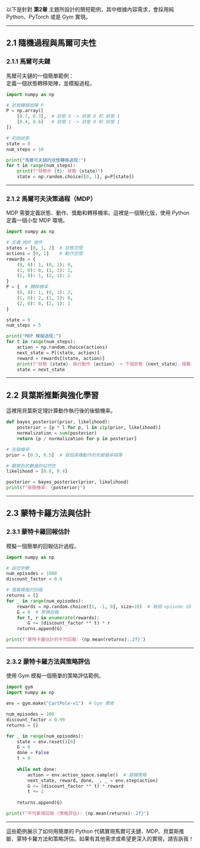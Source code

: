 以下是針對 **第2章** 主題所設計的簡短範例，其中根據內容需求，會採用純 Python、PyTorch 或是 Gym 實現。

---

## **2.1 隨機過程與馬爾可夫性**

### **2.1.1 馬爾可夫鏈**
馬爾可夫鏈的一個簡單範例：  
定義一個狀態轉移矩陣，並模擬過程。

```python
import numpy as np

# 狀態轉移矩陣 P
P = np.array([
    [0.7, 0.3],  # 狀態 0 -> 狀態 0 和 狀態 1
    [0.4, 0.6]   # 狀態 1 -> 狀態 0 和 狀態 1
])

# 初始狀態
state = 0
num_steps = 10

print("馬爾可夫鏈的狀態轉移過程:")
for t in range(num_steps):
    print(f"時間步 {t}: 狀態 {state}")
    state = np.random.choice([0, 1], p=P[state])
```

---

### **2.1.2 馬爾可夫決策過程（MDP）**
MDP 需要定義狀態、動作、獎勵和轉移機率。這裡是一個簡化版，使用 Python 定義一個小型 MDP 環境。

```python
import numpy as np

# 定義 MDP 組件
states = [0, 1, 2]  # 狀態空間
actions = [0, 1]    # 動作空間
rewards = {
    (0, 0): 1, (0, 1): 0,
    (1, 0): 0, (1, 1): 1,
    (2, 0): 1, (2, 1): 2
}
P = {  # 轉移機率
    (0, 0): 1, (0, 1): 2,
    (1, 0): 2, (1, 1): 0,
    (2, 0): 0, (2, 1): 1
}

state = 0
num_steps = 5

print("MDP 模擬過程:")
for t in range(num_steps):
    action = np.random.choice(actions)
    next_state = P[(state, action)]
    reward = rewards[(state, action)]
    print(f"狀態 {state}，執行動作 {action} -> 下個狀態 {next_state}，獎勵 {reward}")
    state = next_state
```

---

## **2.2 貝葉斯推斷與強化學習**
這裡用貝葉斯定理計算動作執行後的後驗機率。

```python
def bayes_posterior(prior, likelihood):
    posterior = [p * l for p, l in zip(prior, likelihood)]
    normalization = sum(posterior)
    return [p / normalization for p in posterior]

# 先驗機率
prior = [0.5, 0.5]  # 假設兩種動作的先驗機率相等

# 觀察到的數據的似然性
likelihood = [0.8, 0.4]

posterior = bayes_posterior(prior, likelihood)
print(f"後驗機率: {posterior}")
```

---

## **2.3 蒙特卡羅方法與估計**

### **2.3.1 蒙特卡羅回報估計**
模擬一個簡單的回報估計過程。

```python
import numpy as np

# 設定參數
num_episodes = 1000
discount_factor = 0.9

# 蒐集模擬的回報
returns = []
for _ in range(num_episodes):
    rewards = np.random.choice([1, -1, 0], size=10)  # 每個 episode 10 步，隨機回報
    G = 0  # 累積回報
    for t, r in enumerate(rewards):
        G += (discount_factor ** t) * r
    returns.append(G)

print(f"蒙特卡羅估計的平均回報: {np.mean(returns):.2f}")
```

---

### **2.3.2 蒙特卡羅方法與策略評估**  
使用 Gym 模擬一個簡單的策略評估範例。

```python
import gym
import numpy as np

env = gym.make("CartPole-v1")  # Gym 環境

num_episodes = 100
discount_factor = 0.99
returns = []

for _ in range(num_episodes):
    state = env.reset()[0]
    G = 0
    done = False
    t = 0
    
    while not done:
        action = env.action_space.sample()  # 隨機策略
        next_state, reward, done, _, _ = env.step(action)
        G += (discount_factor ** t) * reward
        t += 1
    
    returns.append(G)

print(f"平均累積回報 (策略評估): {np.mean(returns):.2f}")
```

---

這些範例展示了如何用簡單的 Python 代碼實現馬爾可夫鏈、MDP、貝葉斯推斷、蒙特卡羅方法和策略評估。如果有其他需求或希望更深入的實現，請告訴我！